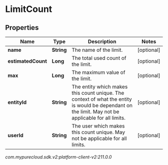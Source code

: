 # LimitCount


## Properties

| Name | Type | Description | Notes |
| ------------ | ------------- | ------------- | ------------- |
| **name** | **String** | The name of the limit. |  [optional] |
| **estimatedCount** | **Long** | The total used count of the limit. |  [optional] |
| **max** | **Long** | The maximum value of the limit. |  [optional] |
| **entityId** | **String** | The entity which makes this count unique. The context of what the entity is would be dependant on the limit. May not be applicable for all limits. |  [optional] |
| **userId** | **String** | The user which makes this count unique. May not be applicable for all limits. |  [optional] |




_com.mypurecloud.sdk.v2:platform-client-v2:211.0.0_
